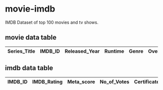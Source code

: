 # movie-imdb
IMDB Dataset of top 100 movies and tv shows.

## movie data table
| Series_Title | IMDB_ID | Released_Year | Runtime | Genre | Overview | Director | Star1 | Star2 | Star3 | Star4 | Gross |
|--------------|---------|---------------|---------|-------|----------|----------|-------|-------|-------|-------|-------|

## imdb data table
| IMDB_ID | IMDB_Rating | Meta_score | No_of_Votes | Certificate | Poster_Link |
|---------|-------------|------------|-------------|-------------|-------------|